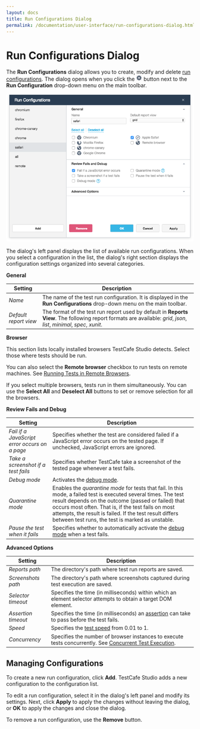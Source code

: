 ```yaml
---
layout: docs
title: Run Configurations Dialog
permalink: /documentation/user-interface/run-configurations-dialog.html
---
```

# Run Configurations Dialog

<!--A *run configuration* is a group of settings that define how tests should run. You can create many configurations and switch between them in TestCafe Studio.-->
The **Run Configurations** dialog allows you to create, modify and delete [run configurations](../working-with-testcafe-studio/running-tests.md#run-configurations).
The dialog opens when you click the ![Settings button](../../images/working-with-testcafe-studio/settings-icon.png) button next to the **Run Configuration** drop-down menu on the main toolbar.

![Run Configurations Dialog](../../images/working-with-testcafe-studio/run-configurations-dialog.png)

The dialog's left panel displays the list of available run configurations. When you select a configuration in the list, the dialog's right section displays the configuration settings organized into several categories.

**General**

Setting | Description
------- | -------------
*Name* | The name of the test run configuration. It is displayed in the **Run Configurations** drop-down menu on the main toolbar.
*Default report view* | The format of the test run report used by default in **Reports View**. The following report formats are available: *grid*, *json*, *list*, *minimal*, *spec*, *xunit*.

**Browser**

This section lists locally installed browsers TestCafe Studio detects. Select those where tests should be run.

You can also select the **Remote browser** checkbox to run tests on remote machines. See [Running Tests in Remote Browsers](../working-with-testcafe-studio/running-tests.md#running-tests-in-remote-browsers).

If you select multiple browsers, tests run in them simultaneously. You can use the **Select All** and **Deselect All** buttons to set or remove selection for all the browsers.

**Review Fails and Debug**

Setting                                         | Description
----------------------------------------------- | -----------
*Fail if a JavaScript error occurs on a page* | Specifies whether the test are considered failed if a JavaScript error occurs on the tested page. If unchecked, JavaScript errors are ignored.
*Take a screenshot if a test fails* | Specifies whether TestCafe take a screenshot of the tested page whenever a test fails.
*Debug mode* | Activates the [debug mode](../working-with-testcafe-studio/debugging-tests.md#debugging-recorded-tests).
*Quarantine mode* | Enables the *quarantine mode* for tests that fail. In this mode, a failed test is executed several times. The test result depends on the outcome (passed or failed) that occurs most often. That is, if the test fails on most attempts, the result is failed. If the test result differs between test runs, the test is marked as unstable.
*Pause the test when it fails* | Specifies whether to automatically activate the [debug mode](../working-with-testcafe-studio/debugging-tests.md#debugging-recorded-tests) when a test fails.

**Advanced Options**

Setting | Description
-------- | -------------
*Reports path* | The directory's path where test run reports are saved.
*Screenshots path* | The directory's path where screenshots captured during test execution are saved.
*Selector timeout* | Specifies the time (in milliseconds) within which an element selector attempts to obtain a target DOM element.
*Assertion timeout* | Specifies the time (in milliseconds) an [assertion](../working-with-testcafe-studio/recording-tests/test-actions/assetions.md) can take to pass before the test fails.
*Speed* | Specifies the [test speed](../working-with-testcafe-studio/debugging-tests.md#test-speed) from 0.01 to 1.
*Concurrency* | Specifies the number of browser instances to execute tests concurrently. See [Concurrent Test Execution](../working-with-testcafe-studio/running-tests.md#concurrent-test-execution).

## Managing Configurations

To create a new run configuration, click **Add**. TestCafe Studio adds a new configuration to the configuration list.

To edit a run configuration, select it in the dialog's left panel and modify its settings. Next, click **Apply** to apply the changes without leaving the dialog, or **OK** to apply the changes and close the dialog.

To remove a run configuration, use the **Remove** button.